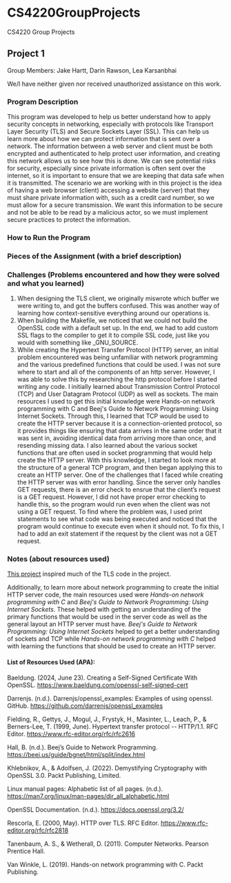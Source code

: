 # CS4220GroupProjects
CS4220 Group Projects

## Project 1
Group Members: Jake Hartt, Darin Rawson, Lea Karsanbhai

We/I have neither given nor received unauthorized assistance on this work.

### Program Description
This program was developed to help us better understand how to apply security concepts in networking, especially with protocols like Transport Layer Security (TLS) and Secure Sockets Layer (SSL). This can help us learn more about how we can protect information that is sent over a network. The information between a web server and client must be both encrypted and authenticated to help protect user information, and creating this network allows us to see how this is done. We can see potential risks for security, especially since private information is often sent over the internet, so it is important to ensure that we are keeping that data safe when it is transmitted. The scenario we are working with in this project is the idea of having a web browser (client) accessing a website (server) that they must share private information with, such as a credit card number, so we must allow for a secure transmission. We want this information to be secure and not be able to be read by a malicious actor, so we must implement secure practices to protect the information.


### How to Run the Program


### Pieces of the Assignment (with a brief description)


### Challenges (Problems encountered and how they were solved and what you learned)
1. When designing the TLS client, we originally miswrote which buffer we were writing to, and got the buffers confused.  This was another way of learning how context-sensitive everything around our operations is.
2. When building the Makefile, we noticed that we could not build the OpenSSL code with a default set up.   In the end, we had to add custom SSL flags to the compiler to get it to compile SSL code, just like you would with something like _GNU_SOURCE.
3. While creating the Hypertext Transfer Protocol (HTTP) server, an initial problem encountered was being unfamiliar with network programming and the various predefined functions that could be used. I was not sure where to start and all of the components of an http server. However, I was able to solve this by researching the http protocol before I started writing any code. I initially learned about Transmission Control Protocol (TCP) and User Datagram Protocol (UDP) as well as sockets. The main resources I used to get this initial knowledge were Hands-on network programming with C and Beej's Guide to Network Programming: Using Internet Sockets. Through this, I learned that TCP would be used to create the HTTP server because it is a connection-oriented protocol, so it provides things like ensuring that data arrives in the same order that it was sent in, avoiding identical data from arriving more than once, and resending missing data. I also learned about the various socket functions that are often used in socket programming that would help create the HTTP server. With this knowledge, I started to look more at the structure of a general TCP program, and then began applying this to create an HTTP server. One of the challenges that I faced while creating the HTTP server was with error handling. Since the server only handles GET requests, there is an error check to ensrue that the client’s request is a GET request. However, I did not have proper error checking to handle this, so the program would run even when the client was not using a GET request. To find where the problem was, I used print statements to see what code was being executed and noticed that the program would continue to execute even when it should not. To fix this, I had to add an exit statement if the request by the client was not a GET request.


### Notes (about resources used)
[This project](https://github.com/darrenjs/openssl_examples) inspired much of the TLS code in the project.

Additionally, to learn more about network programming to create the initial HTTP server code, the main resources used were *Hands-on network programming with C* and *Beej's Guide to Network Programming: Using Internet Sockets*. These helped with getting an understanding of the primary functions that would be used in the server code as well as the general layout an HTTP server must have. *Beej's Guide to Network Programming: Using Internet Sockets* helped to get a better understanding of sockets and TCP while *Hands-on network programming with C* helped with learning the functions that should be used to create an HTTP server.


#### List of Resources Used (APA):

Baeldung. (2024, June 23). Creating a Self-Signed Certificate With OpenSSL. https://www.baeldung.com/openssl-self-signed-cert 

Darrenjs. (n.d.). Darrenjs/openssl_examples: Examples of using openssl. GitHub. https://github.com/darrenjs/openssl_examples 

Fielding, R., Gettys, J., Mogul, J., Frystyk, H., Masinter, L., Leach, P., & Berners-Lee, T. (1999, June). Hypertext transfer protocol -- HTTP/1.1. RFC Editor. https://www.rfc-editor.org/rfc/rfc2616 

Hall, B. (n.d.). Beej’s Guide to Network Programming. https://beej.us/guide/bgnet/html/split/index.html 

Khlebnikov, A., & Adolfsen, J. (2022). Demystifying Cryptography with OpenSSL 3.0. Packt Publishing, Limited. 

Linux manual pages: Alphabetic list of all pages. (n.d.). https://man7.org/linux/man-pages/dir_all_alphabetic.html 

OpenSSL Documentation. (n.d.). https://docs.openssl.org/3.2/ 

Rescorla, E. (2000, May). HTTP over TLS. RFC Editor. https://www.rfc-editor.org/rfc/rfc2818 

Tanenbaum, A. S., & Wetherall, D. (2011). Computer Networks. Pearson Prentice Hall. 

Van Winkle, L. (2019). Hands-on network programming with C. Packt Publishing.
